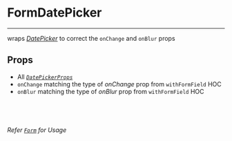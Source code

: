 # FormDatePicker

---

wraps [_DatePicker_](https://mui.com/components/date-picker/) to correct the `onChange` and `onBlur` props

## Props

- All [_`DatePickerProps`_](https://mui.com/api/date-picker/#props)
- `onChange` matching the type of _onChange_ prop from `withFormField` HOC
- `onBlur` matching the type of _onBlur_ prop from `withFormField` HOC

## &nbsp;

_Refer [`Form`](../form) for Usage_
